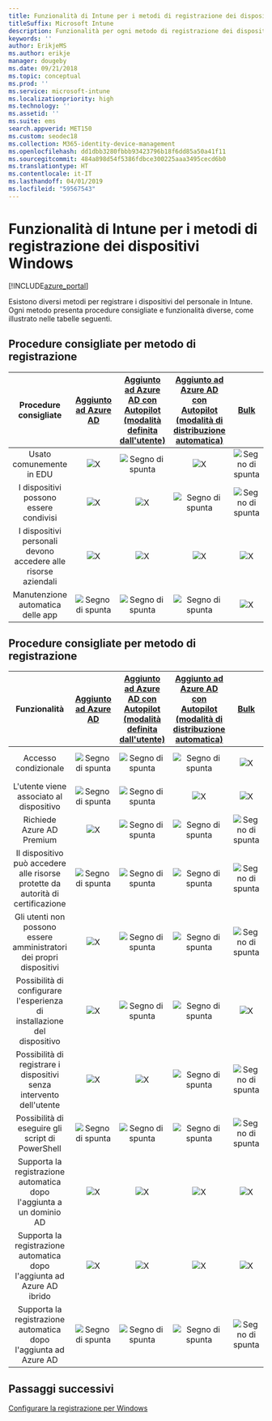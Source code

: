 ```yaml
---
title: Funzionalità di Intune per i metodi di registrazione dei dispositivi Windows
titleSuffix: Microsoft Intune
description: Funzionalità per ogni metodo di registrazione dei dispositivi Windows.
keywords: ''
author: ErikjeMS
ms.author: erikje
manager: dougeby
ms.date: 09/21/2018
ms.topic: conceptual
ms.prod: ''
ms.service: microsoft-intune
ms.localizationpriority: high
ms.technology: ''
ms.assetid: ''
ms.suite: ems
search.appverid: MET150
ms.custom: seodec18
ms.collection: M365-identity-device-management
ms.openlocfilehash: dd1dbb3280fbbb93423796b18f6dd85a50a41f11
ms.sourcegitcommit: 484a898d54f5386fdbce300225aaa3495cecd6b0
ms.translationtype: HT
ms.contentlocale: it-IT
ms.lasthandoff: 04/01/2019
ms.locfileid: "59567543"
---
```

# <a name="intune-enrollment-method-capabilities-for-windows-devices"></a>Funzionalità di Intune per i metodi di registrazione dei dispositivi Windows
[!INCLUDE[azure_portal](./includes/azure_portal.md)]

Esistono diversi metodi per registrare i dispositivi del personale in Intune. Ogni metodo presenta procedure consigliate e funzionalità diverse, come illustrato nelle tabelle seguenti.

## <a name="best-practices-by-enrollment-method"></a>Procedure consigliate per metodo di registrazione
| **Procedure consigliate** | **[Aggiunto ad Azure AD](windows-enroll.md#enable-windows-10-automatic-enrollment)**|**[Aggiunto ad Azure AD con Autopilot (modalità definita dall'utente)](enrollment-autopilot.md)** |**[Aggiunto ad Azure AD con Autopilot (modalità di distribuzione automatica)](enrollment-autopilot.md)** |**[Bulk](windows-bulk-enroll.md)**|**[DEM](device-enrollment-manager-enroll.md)** | **[BYOD](device-enrollment.md#bring-your-own-device)** | **[Oggetto Criteri di gruppo](https://docs.microsoft.com/windows/client-management/mdm/enroll-a-windows-10-device-automatically-using-group-policy)** | **[Co-gestione](https://docs.microsoft.com/sccm/core/clients/manage/co-management-overview)** |
|:---:|:---:|:---:|:---:|:---:|:---:|:---:|:---:|:---:|
|Usato comunemente in EDU|![X](media/xmark.png)|![Segno di spunta](media/checkmark.png)|![X](media/xmark.png)|![Segno di spunta](media/checkmark.png)|![Segno di spunta](media/checkmark.png)|![X](media/xmark.png)|![X](media/xmark.png)|![X](media/xmark.png)|
|I dispositivi possono essere condivisi|![X](media/xmark.png)|![X](media/xmark.png)|![Segno di spunta](media/checkmark.png)|![Segno di spunta](media/checkmark.png)|![Segno di spunta](media/checkmark.png)|![X](media/xmark.png)|![X](media/xmark.png)|![X](media/xmark.png)|
|I dispositivi personali devono accedere alle risorse aziendali|![X](media/xmark.png)|![X](media/xmark.png)|![X](media/xmark.png)|![X](media/xmark.png)|![X](media/xmark.png)|![Segno di spunta](media/checkmark.png)|![X](media/xmark.png)|![X](media/xmark.png)|
|Manutenzione automatica delle app|![Segno di spunta](media/checkmark.png)|![Segno di spunta](media/checkmark.png)|![Segno di spunta](media/checkmark.png)|![X](media/xmark.png)|![X](media/xmark.png)|![Segno di spunta](media/checkmark.png)|![Segno di spunta](media/checkmark.png)|![Segno di spunta](media/checkmark.png)|

## <a name="capabilities-by-enrollment-method"></a>Procedure consigliate per metodo di registrazione

| **Funzionalità** | **[Aggiunto ad Azure AD](windows-enroll.md#enable-windows-10-automatic-enrollment)**|**[Aggiunto ad Azure AD con Autopilot (modalità definita dall'utente)](enrollment-autopilot.md)** |**[Aggiunto ad Azure AD con Autopilot (modalità di distribuzione automatica)](enrollment-autopilot.md)** |**[Bulk](windows-bulk-enroll.md)**|**[DEM](device-enrollment-manager-enroll.md)** | **[BYOD](device-enrollment.md#bring-your-own-device)** | **[Oggetto Criteri di gruppo](https://docs.microsoft.com/windows/client-management/mdm/enroll-a-windows-10-device-automatically-using-group-policy)** | **[Co-gestione](https://docs.microsoft.com/sccm/core/clients/manage/co-management-overview)** |
|:---:|:---:|:---:|:---:|:---:|:---:|:---:|:---:|:---:|
|Accesso condizionale                                      |![Segno di spunta](media/checkmark.png)|![Segno di spunta](media/checkmark.png)|![Segno di spunta](media/checkmark.png)|![X](media/xmark.png)|![X](media/xmark.png)|![Segno di spunta](media/checkmark.png)|![Segno di spunta](media/checkmark.png)|![Segno di spunta](media/checkmark.png)|
|L'utente viene associato al dispositivo                    |![Segno di spunta](media/checkmark.png)|![Segno di spunta](media/checkmark.png)|![X](media/xmark.png)|![X](media/xmark.png)|![X](media/xmark.png)|![Segno di spunta](media/checkmark.png)|![Segno di spunta](media/checkmark.png)|![Segno di spunta](media/checkmark.png)|
|Richiede Azure AD Premium                               |![X](media/xmark.png)|![Segno di spunta](media/checkmark.png)|![Segno di spunta](media/checkmark.png)|![Segno di spunta](media/checkmark.png)|![X](media/xmark.png)|![X](media/xmark.png)|![Segno di spunta](media/checkmark.png)|![Segno di spunta](media/checkmark.png)|
|Il dispositivo può accedere alle risorse protette da autorità di certificazione             |![Segno di spunta](media/checkmark.png)|![Segno di spunta](media/checkmark.png)|![Segno di spunta](media/checkmark.png)|![Segno di spunta](media/checkmark.png)|![X](media/xmark.png)|![Segno di spunta](media/checkmark.png)|![Segno di spunta](media/checkmark.png)|![Segno di spunta](media/checkmark.png)|
|Gli utenti non possono essere amministratori dei propri dispositivi               |![X](media/xmark.png)|![Segno di spunta](media/checkmark.png)|![Segno di spunta](media/checkmark.png)|![Segno di spunta](media/checkmark.png)|![X](media/xmark.png)|![X](media/xmark.png)|![X](media/xmark.png)|![X](media/xmark.png)|
|Possibilità di configurare l'esperienza di installazione del dispositivo        |![X](media/xmark.png)|![Segno di spunta](media/checkmark.png)|![Segno di spunta](media/checkmark.png)|![X](media/xmark.png)|![X](media/xmark.png)|![X](media/xmark.png)|![X](media/xmark.png)|![X](media/xmark.png)|
|Possibilità di registrare i dispositivi senza intervento dell'utente      |![X](media/xmark.png)|![X](media/xmark.png)|![Segno di spunta](media/checkmark.png)|![Segno di spunta](media/checkmark.png)|![Segno di spunta](media/checkmark.png)|![X](media/xmark.png)|![Segno di spunta](media/checkmark.png)|![Segno di spunta](media/checkmark.png)|
|Possibilità di eseguire gli script di PowerShell                       |![Segno di spunta](media/checkmark.png)|![Segno di spunta](media/checkmark.png)|![Segno di spunta](media/checkmark.png)|![Segno di spunta](media/checkmark.png)|![Segno di spunta](media/checkmark.png)|![X](media/xmark.png)|![X](media/xmark.png)|![X](media/xmark.png)| 
|Supporta la registrazione automatica dopo l'aggiunta a un dominio AD      |![X](media/xmark.png)|![X](media/xmark.png)|![X](media/xmark.png)|![X](media/xmark.png)|![X](media/xmark.png)|![X](media/xmark.png)|![Segno di spunta](media/checkmark.png)|![Segno di spunta](media/checkmark.png)|
|Supporta la registrazione automatica dopo l'aggiunta ad Azure AD ibrido|![X](media/xmark.png)|![X](media/xmark.png)|![X](media/xmark.png)|![X](media/xmark.png)|![X](media/xmark.png)|![X](media/xmark.png)|![Segno di spunta](media/checkmark.png)|![Segno di spunta](media/checkmark.png)|
|Supporta la registrazione automatica dopo l'aggiunta ad Azure AD       |![Segno di spunta](media/checkmark.png)|![Segno di spunta](media/checkmark.png)|![Segno di spunta](media/checkmark.png)|![Segno di spunta](media/checkmark.png)|![Segno di spunta](media/checkmark.png)|![Segno di spunta](media/checkmark.png)|![X](media/xmark.png)|![X](media/xmark.png)|

## <a name="next-steps"></a>Passaggi successivi

[Configurare la registrazione per Windows ](windows-enroll.md)

